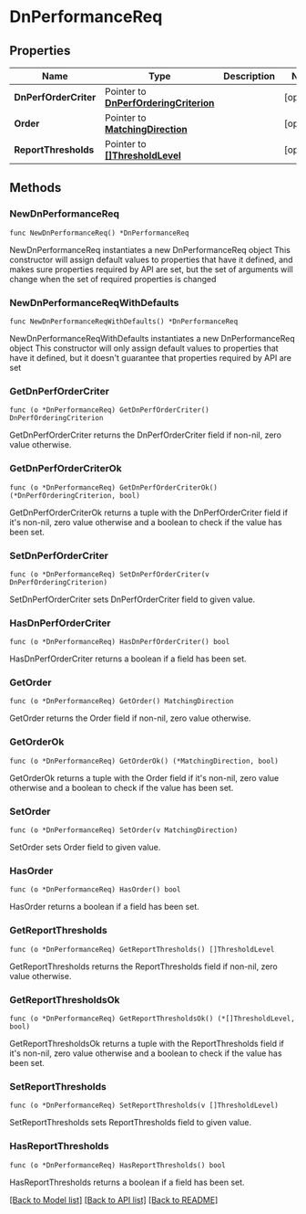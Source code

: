 # DnPerformanceReq

## Properties

Name | Type | Description | Notes
------------ | ------------- | ------------- | -------------
**DnPerfOrderCriter** | Pointer to [**DnPerfOrderingCriterion**](DnPerfOrderingCriterion.md) |  | [optional] 
**Order** | Pointer to [**MatchingDirection**](MatchingDirection.md) |  | [optional] 
**ReportThresholds** | Pointer to [**[]ThresholdLevel**](ThresholdLevel.md) |  | [optional] 

## Methods

### NewDnPerformanceReq

`func NewDnPerformanceReq() *DnPerformanceReq`

NewDnPerformanceReq instantiates a new DnPerformanceReq object
This constructor will assign default values to properties that have it defined,
and makes sure properties required by API are set, but the set of arguments
will change when the set of required properties is changed

### NewDnPerformanceReqWithDefaults

`func NewDnPerformanceReqWithDefaults() *DnPerformanceReq`

NewDnPerformanceReqWithDefaults instantiates a new DnPerformanceReq object
This constructor will only assign default values to properties that have it defined,
but it doesn't guarantee that properties required by API are set

### GetDnPerfOrderCriter

`func (o *DnPerformanceReq) GetDnPerfOrderCriter() DnPerfOrderingCriterion`

GetDnPerfOrderCriter returns the DnPerfOrderCriter field if non-nil, zero value otherwise.

### GetDnPerfOrderCriterOk

`func (o *DnPerformanceReq) GetDnPerfOrderCriterOk() (*DnPerfOrderingCriterion, bool)`

GetDnPerfOrderCriterOk returns a tuple with the DnPerfOrderCriter field if it's non-nil, zero value otherwise
and a boolean to check if the value has been set.

### SetDnPerfOrderCriter

`func (o *DnPerformanceReq) SetDnPerfOrderCriter(v DnPerfOrderingCriterion)`

SetDnPerfOrderCriter sets DnPerfOrderCriter field to given value.

### HasDnPerfOrderCriter

`func (o *DnPerformanceReq) HasDnPerfOrderCriter() bool`

HasDnPerfOrderCriter returns a boolean if a field has been set.

### GetOrder

`func (o *DnPerformanceReq) GetOrder() MatchingDirection`

GetOrder returns the Order field if non-nil, zero value otherwise.

### GetOrderOk

`func (o *DnPerformanceReq) GetOrderOk() (*MatchingDirection, bool)`

GetOrderOk returns a tuple with the Order field if it's non-nil, zero value otherwise
and a boolean to check if the value has been set.

### SetOrder

`func (o *DnPerformanceReq) SetOrder(v MatchingDirection)`

SetOrder sets Order field to given value.

### HasOrder

`func (o *DnPerformanceReq) HasOrder() bool`

HasOrder returns a boolean if a field has been set.

### GetReportThresholds

`func (o *DnPerformanceReq) GetReportThresholds() []ThresholdLevel`

GetReportThresholds returns the ReportThresholds field if non-nil, zero value otherwise.

### GetReportThresholdsOk

`func (o *DnPerformanceReq) GetReportThresholdsOk() (*[]ThresholdLevel, bool)`

GetReportThresholdsOk returns a tuple with the ReportThresholds field if it's non-nil, zero value otherwise
and a boolean to check if the value has been set.

### SetReportThresholds

`func (o *DnPerformanceReq) SetReportThresholds(v []ThresholdLevel)`

SetReportThresholds sets ReportThresholds field to given value.

### HasReportThresholds

`func (o *DnPerformanceReq) HasReportThresholds() bool`

HasReportThresholds returns a boolean if a field has been set.


[[Back to Model list]](../README.md#documentation-for-models) [[Back to API list]](../README.md#documentation-for-api-endpoints) [[Back to README]](../README.md)


